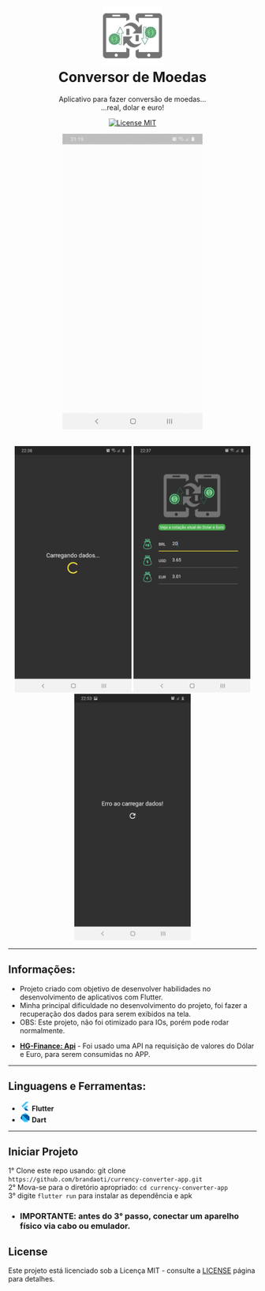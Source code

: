 <h1 align="center">
<br>
  <img src="github-screenshots/logo.png" alt="Currency" width="120">
<br>
   Conversor de Moedas 
</h1>

<p align="center"> Aplicativo para fazer conversão de moedas... <br> ...real, dolar e euro!
</p>

<p align="center">
  <a href="https://opensource.org/licenses/MIT">
    <img src="https://img.shields.io/badge/License-MIT-blue.svg" alt="License MIT">
  </a>
</p>  

[//]: # (Adicione seus gifs / imagens aqui:)

<p align="center"> 
  <img src="github-screenshots/app.gif" alt="demo" height="600"> 
</p>


<p align="center">
  <br>
  <img src="github-screenshots/loading_screen.jpeg" alt="demo" height="500">
  <img src="github-screenshots/home_screen.jpeg" alt="demo" height="500">
  <img src="github-screenshots/error_screen.jpeg" alt="demo" height="500">
</p>


<hr />

## **Informações:**
[//]: # (Descreva seu objetivo e o que foi usado no projeto:)

* Projeto criado com objetivo de desenvolver habilidades no desenvolvimento de aplicativos com Flutter.
* Minha principal dificuldade no desenvolvimento do projeto, foi fazer a recuperação dos dados para serem exibidos na tela.
* OBS: Este projeto, não foi otimizado para IOs, porém pode rodar normalmente.

- **[HG-Finance: Api](https://console.hgbrasil.com/documentation/finance)** - Foi usado uma API na requisição de valores do Dólar e Euro, para serem consumidas no APP. 

<hr />

<!-- ## **How to reach me:**
[//]: # (Adicione suas redes:)

[Instagram - Pessoal](https://www.instagram.com/dannbrandao_)

<hr /> -->

## **Linguagens e Ferramentas:**
[//]: # (Adicione os recursos do seu projeto aqui:)

- <code><img height="20" src="https://github.com/brandaoti/organizar-github/blob/main/img/flutter.png"></code> **Flutter**
- <code><img height="20" src="https://github.com/brandaoti/organizar-github/blob/main/img/dart.png"></code> **Dart**

<hr />

## Iniciar Projeto
[//]: # (Descreva aqui a forma de usar / instalar seu projeto:)

1° Clone este repo usando: git clone `https://github.com/brandaoti/currency-converter-app.git` <br />
2° Mova-se para o diretório apropriado: `cd currency-converter-app` <br />
3° digite `flutter run` para instalar as dependência e apk <br />

* ### IMPORTANTE: antes do 3° passo, <strong>conectar um aparelho físico via cabo ou emulador</strong>.
        

## License

Este projeto está licenciado sob a Licença MIT - consulte a [LICENSE](https://choosealicense.com/licenses/mit/) página para detalhes.

